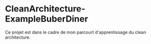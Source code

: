 # CleanArchitecture-ExampleBuberDiner
Ce projet est dans le cadre de mon parcourt d'apprentissage du clean architecture.